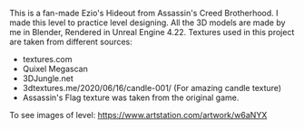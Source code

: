 This is a fan-made Ezio's Hideout from Assassin's Creed Brotherhood. I made this level to practice level designing. All the 3D models are made by me in Blender, Rendered in Unreal Engine 4.22.
Textures used in this project are taken from different sources:
- textures.com
- Quixel Megascan
- 3DJungle.net
- 3dtextures.me/2020/06/16/candle-001/        (For amazing candle texture)
- Assassin's Flag texture was taken from the original game. 

To see images of level: https://www.artstation.com/artwork/w6aNYX
